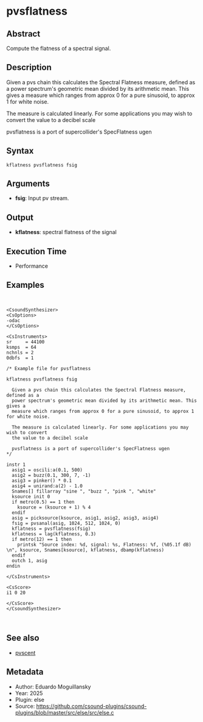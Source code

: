 # pvsflatness

## Abstract

Compute the flatness of a spectral signal.

## Description

Given a pvs chain this calculates the Spectral Flatness measure, defined as a
power spectrum's geometric mean divided by its arithmetic mean. This gives a
measure which ranges from approx 0 for a pure sinusoid, to approx 1 for white noise.

The measure is calculated linearly. For some applications you may wish to convert
the value to a decibel scale

pvsflatness is a port of supercollider's SpecFlatness ugen

## Syntax


```csound
kflatness pvsflatness fsig
```

## Arguments

* **fsig**: Input pv stream.

## Output

* **kflatness**: spectral flatness of the signal

## Execution Time

* Performance

## Examples


```csound


<CsoundSynthesizer>
<CsOptions>
-odac
</CsOptions>

<CsInstruments>
sr     = 44100
ksmps  = 64
nchnls = 2
0dbfs  = 1

/* Example file for pvsflatness

kflatness pvsflatness fsig

  Given a pvs chain this calculates the Spectral Flatness measure, defined as a
  power spectrum's geometric mean divided by its arithmetic mean. This gives a
  measure which ranges from approx 0 for a pure sinusoid, to approx 1 for white noise.

  The measure is calculated linearly. For some applications you may wish to convert
  the value to a decibel scale

  pvsflatness is a port of supercollider's SpecFlatness ugen
*/

instr 1
  asig1 = oscili:a(0.1, 500)
  asig2 = buzz(0.1, 300, 7, -1)
  asig3 = pinker() * 0.1
  asig4 = unirand:a(2) - 1.0
  Snames[] fillarray "sine ", "buzz ", "pink ", "white"
  ksource init 0
  if metro(0.5) == 1 then
    ksource = (ksource + 1) % 4
  endif
  asig = picksource(ksource, asig1, asig2, asig3, asig4)
  fsig = pvsanal(asig, 1024, 512, 1024, 0)
  kflatness = pvsflatness(fsig)
  kflatness = lag(kflatness, 0.3)
  if metro(12) == 1 then
    printsk "Source index: %d, signal: %s, Flatness: %f, (%05.1f dB)           \n", ksource, Snames[ksource], kflatness, dbamp(kflatness)
  endif
  outch 1, asig
endin

</CsInstruments>

<CsScore>
i1 0 20

</CsScore>
</CsoundSynthesizer>



```


## See also

* [pvscent](http://www.csound.com/docs/manual/pvscent.html)

## Metadata

* Author: Eduardo Moguillansky
* Year: 2025
* Plugin: else
* Source: https://github.com/csound-plugins/csound-plugins/blob/master/src/else/src/else.c
